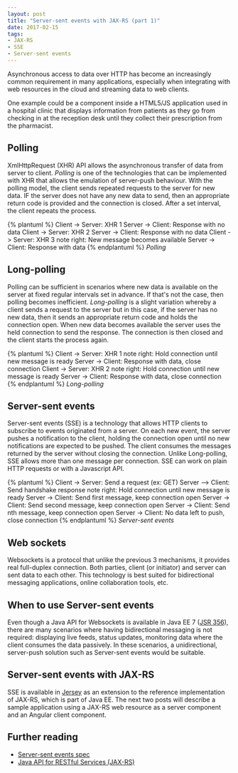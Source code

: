 ```yaml
---
layout: post
title: "Server-sent events with JAX-RS (part 1)"
date: 2017-02-15
tags:
- JAX-RS
- SSE
- Server-sent events
---
```


Asynchronous access to data over HTTP has become an increasingly common
requirement in many applications, especially when integrating with web resources
in the cloud and streaming data to web clients.

One example could be a component inside a HTML5/JS application used in a hospital
clinic that displays information from patients as they go from checking in at
the reception desk until they collect their prescription from the pharmacist.

## Polling

XmlHttpRequest (XHR) API allows the asynchronous transfer of data from server to
client. *Polling* is one of the technologies that can be implemented with XHR
that allows the emulation of server-push behaviour. With the polling model, the
client sends repeated requests to the server for new data. IF the server does
not have any new data to send, then an appropriate return code is provided and
the connection is closed. After a set interval, the client repeats the process.

{% plantuml %}
Client -> Server: XHR 1
Server -> Client: Response with no data
Client -> Server: XHR 2
Server -> Client: Response with no data
Client -> Server: XHR 3
note right: New message becomes available
Server -> Client: Response with data
{% endplantuml %}
*Polling*

## Long-polling

Polling can be sufficient in scenarios where new data is available on the server
at fixed regular intervals set in advance. If that's not the case, then polling
becomes inefficient. *Long-polling* is a slight variation whereby a client sends
a request to the server but in this case, if the server has no new data, then it
sends an appropriate return code and holds the connection open. When new data
becomes available the server uses the held connection to send the response. The
connection is then closed and the client starts the process again.

{% plantuml %}
Client -> Server: XHR 1
note right: Hold connection until new message is ready
Server -> Client: Response with data, close connection
Client -> Server: XHR 2
note right: Hold connection until new message is ready
Server -> Client: Response with data, close connection
{% endplantuml %}
*Long-polling*

## Server-sent events

Server-sent events (SSE) is a technology that allows HTTP clients to
subscribe to events originated from a server. On each new event, the server
pushes a notification to the client, holding the connection open until no new
notifications are expected to be pushed. The client consumes the messages returned
by the server without closing the connection. Unlike Long-polling, SSE allows more
than one message per connection. SSE can work on plain HTTP requests or with a
Javascript API.

{% plantuml %}
Client -> Server: Send a request (ex: GET)
Server --> Client: Send handshake response
note right: Hold connection until new message is ready
Server -> Client: Send first message, keep connection open
Server -> Client: Send second message, keep connection open
Server -> Client: Send nth message, keep connection open
Server -> Client: No data left to push, close connection
{% endplantuml %}
*Server-sent events*

## Web sockets

Websockets is a protocol that unlike the previous 3 mechanisms, it provides
real full-duplex connection. Both parties, client (or initiator) and server can
sent data to each other. This technology is best suited for bidirectional
messaging applications, online collaboration tools, etc.

## When to use Server-sent events

Even though a Java API for Websockets is available in Java EE 7
([JSR 356][websockets-api]), there are many scenarios where having bidirectional
messaging is not required: displaying live feeds, status updates, monitoring data
where the client consumes the data passively. In these scenarios, a
unidirectional, server-push solution such as Server-sent events would be
suitable.

## Server-sent events with JAX-RS

SSE is available in [Jersey][jersey] as an extension to the reference
implementation of JAX-RS, which is part of Java EE. The next two posts will
describe a sample application using a JAX-RS web resource as a server component
and an Angular client component.

## Further reading
- [Server-sent events spec][sse-spec]
- [Java API for RESTful Services (JAX-RS)][jaxrs-api]

[jaxrs-api]: https://jax-rs-spec.java.net/
[jersey]: https://jersey.java.net/
[sse-spec]: https://www.w3.org/TR/2009/WD-eventsource-20091029/
[websockets-api]: https://java.net/projects/websocket-spec/
